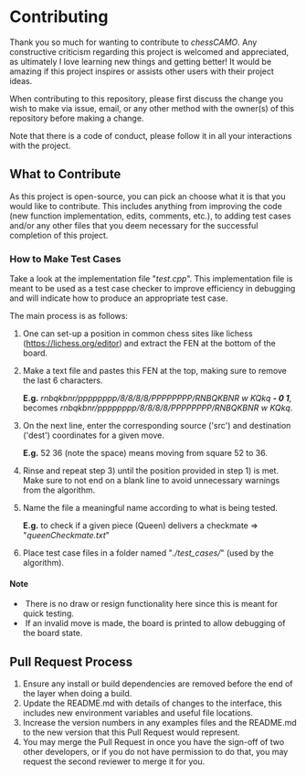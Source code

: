 # Contributing

Thank you so much for wanting to contribute to *chessCAMO*. Any constructive criticism regarding this project is welcomed and appreciated, as ultimately I love learning new things and getting better! It would be amazing if this project inspires or assists other users with their project ideas.

When contributing to this repository, please first discuss the change you wish to make via issue, email, or any other method with the owner(s) of this repository before making a change. 

Note that there is a code of conduct, please follow it in all your interactions with the project.

## What to Contribute

As this project is open-source, you can pick an choose what it is that you would like to contribute. This includes anything from improving the code (new function implementation, edits, comments, etc.), to adding test cases and/or any other files that you deem necessary for the successful completion of this project.

### How to Make Test Cases

Take a look at the implementation file "*test.cpp*". This implementation file is meant to be used as a test case checker to improve efficiency in debugging and will indicate how to produce an appropriate test case.

The main process is as follows:

1. One can set-up a position in common chess sites like lichess (https://lichess.org/editor) and extract the FEN at the bottom of the board.

2. Make a text file and pastes this FEN at the top, making sure to remove the last 6 characters. 

   **E.g.** *rnbqkbnr/pppppppp/8/8/8/8/PPPPPPPP/RNBQKBNR w KQkq **- 0 1***, becomes *rnbqkbnr/pppppppp/8/8/8/8/PPPPPPPP/RNBQKBNR w KQkq*.

3. On the next line, enter the corresponding source ('src') and destination ('dest') coordinates for a given move. 

   **E.g.** 52 36 (note the space) means moving from square 52 to 36.

4. Rinse and repeat step 3) until the position provided in step 1) is met. Make sure to not end on a blank line to avoid unnecessary warnings from the algorithm.

5. Name the file a meaningful name according to what is being tested. 

   **E.g.** to check if a given piece (Queen) delivers a checkmate => "*queenCheckmate.txt*"

6. Place test case files in a folder named "*./test_cases/*" (used by the algorithm).

#### Note

- ​	There is no draw or resign functionality here since this is meant for quick testing.
- ​	If an invalid move is made, the board is printed to allow debugging of the board state. 

## Pull Request Process

1. Ensure any install or build dependencies are removed before the end of the layer when doing a build.
2. Update the README.md with details of changes to the interface, this includes new environment variables and useful file locations.
3. Increase the version numbers in any examples files and the README.md to the new version that this Pull Request would represent. 
4. You may merge the Pull Request in once you have the sign-off of two other developers, or if you do not have permission to do that, you may request the second reviewer to merge it for you.
